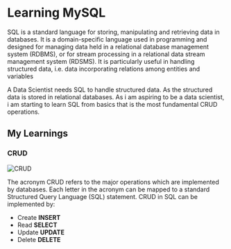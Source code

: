 
# Learning MySQL

SQL is a standard language for storing, manipulating and retrieving data in databases. It is a domain-specific language used in programming and designed for managing data held in a relational database management system (RDBMS), or for stream processing in a relational data stream management system (RDSMS). It is particularly useful in handling structured data, i.e. data incorporating relations among entities and variables

A Data Scientist needs SQL to handle structured data. As the structured data is stored in relational databases. 
As i am aspiring to be a data scientist, i am starting to learn SQL from basics that is the most fundamental CRUD operations.

## My Learnings

### CRUD 
![CRUD](https://miro.medium.com/max/1400/1*2eBdh0vLZjUyCDF6x1EqvQ.png)

The acronym CRUD refers to the major operations which are implemented by databases. Each letter in the acronym can be mapped to a standard Structured Query Language (SQL) statement.
CRUD in SQL can be implemented by:
 - Create  **INSERT**
 - Read  **SELECT**
- Update  **UPDATE**
- Delete	**DELETE**
